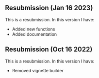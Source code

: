 
## Resubmission (Jan 16 2023)
This is a resubmission. In this version I have:

* Added new functions
* Added documentation

## Resubmission (Oct 16 2022)
This is a resubmission. In this version I have:

* Removed vignette builder

